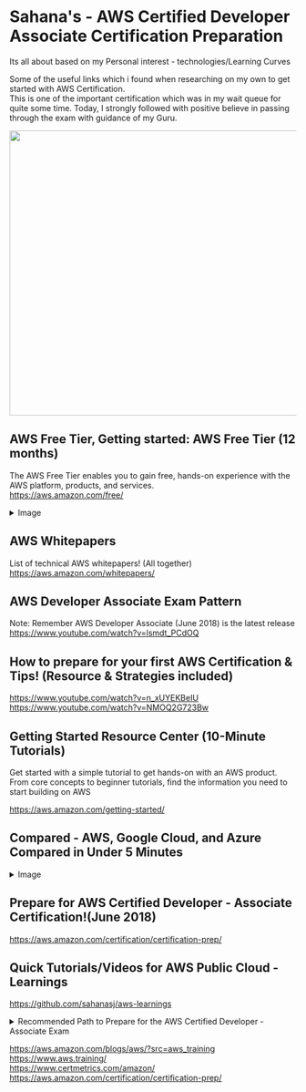 # Sahana's - AWS Certified Developer Associate Certification Preparation
Its all about based on my Personal interest - technologies/Learning Curves

Some of the useful links which i found when researching on my own to get started with AWS Certification. </br>
This is one of the important certification which was in my wait queue for quite some time.
Today, I strongly followed with positive believe in passing through the exam with guidance of my Guru.

<img src="https://github.com/sahanasj/My-personal-assest/blob/master/AWS-Images/SahanaJSJ-AWS-Associate-Developer-Cert.PNG" height="500" width="850">

## AWS Free Tier, Getting started: AWS Free Tier (12 months)

The AWS Free Tier enables you to gain free, hands-on experience with the AWS platform, products, and services.</br>
https://aws.amazon.com/free/

<details>
<summary>Image</summary>
<pre>

<img src="https://github.com/sahanasj/My-personal-assest/blob/master/AWS-Images/aws-free-tier.PNG" width="950">
</pre>
</details>

## AWS Whitepapers
List of technical AWS whitepapers! (All together) </br>
https://aws.amazon.com/whitepapers/

## AWS Developer Associate Exam Pattern
Note: Remember AWS Developer Associate (June 2018) is the latest release </br>
https://www.youtube.com/watch?v=lsmdt_PCdOQ

## How to prepare for your first AWS Certification & Tips! (Resource & Strategies included)
https://www.youtube.com/watch?v=n_xUYEKBeIU
https://www.youtube.com/watch?v=NMOQ2G723Bw

## Getting Started Resource Center (10-Minute Tutorials)
Get started with a simple tutorial to get hands-on with an AWS product.</br>
From core concepts to beginner tutorials, find the information you need to start building on AWS </br>

https://aws.amazon.com/getting-started/

## Compared - AWS, Google Cloud, and Azure Compared in Under 5 Minutes
<details>
<summary>Image</summary>
<pre>
<img src="https://github.com/sahanasj/My-personal-assest/blob/master/AWS-Images/AWS%2C%20Google%20Cloud%2C%20and%20Azure%20Compared%20in%20Under%205%20Minutes.PNG" width="950">
</pre>
  </details>
  
## Prepare for AWS Certified Developer - Associate Certification!(June 2018)
https://aws.amazon.com/certification/certification-prep/ </br>

## Quick Tutorials/Videos for AWS Public Cloud - Learnings
https://github.com/sahanasj/aws-learnings

<details>
<summary>Recommended Path to Prepare for the AWS Certified Developer - Associate Exam</summary>
<pre>

</pre>
</details>

https://aws.amazon.com/blogs/aws/?src=aws_training <br/>
https://www.aws.training/ <br/>
https://www.certmetrics.com/amazon/ <br/>
https://aws.amazon.com/certification/certification-prep/ <br/>
















